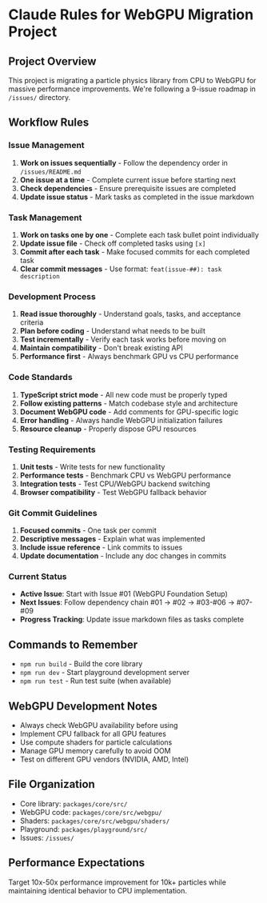 # Claude Rules for WebGPU Migration Project

## Project Overview
This project is migrating a particle physics library from CPU to WebGPU for massive performance improvements. We're following a 9-issue roadmap in `/issues/` directory.

## Workflow Rules

### Issue Management
1. **Work on issues sequentially** - Follow the dependency order in `/issues/README.md`
2. **One issue at a time** - Complete current issue before starting next
3. **Check dependencies** - Ensure prerequisite issues are completed
4. **Update issue status** - Mark tasks as completed in the issue markdown

### Task Management
1. **Work on tasks one by one** - Complete each task bullet point individually
2. **Update issue file** - Check off completed tasks using `[x]` 
3. **Commit after each task** - Make focused commits for each completed task
4. **Clear commit messages** - Use format: `feat(issue-##): task description`

### Development Process
1. **Read issue thoroughly** - Understand goals, tasks, and acceptance criteria
2. **Plan before coding** - Understand what needs to be built
3. **Test incrementally** - Verify each task works before moving on
4. **Maintain compatibility** - Don't break existing API
5. **Performance first** - Always benchmark GPU vs CPU performance

### Code Standards
1. **TypeScript strict mode** - All new code must be properly typed
2. **Follow existing patterns** - Match codebase style and architecture
3. **Document WebGPU code** - Add comments for GPU-specific logic
4. **Error handling** - Always handle WebGPU initialization failures
5. **Resource cleanup** - Properly dispose GPU resources

### Testing Requirements
1. **Unit tests** - Write tests for new functionality
2. **Performance tests** - Benchmark CPU vs WebGPU performance
3. **Integration tests** - Test CPU/WebGPU backend switching
4. **Browser compatibility** - Test WebGPU fallback behavior

### Git Commit Guidelines
1. **Focused commits** - One task per commit
2. **Descriptive messages** - Explain what was implemented
3. **Include issue reference** - Link commits to issues
4. **Update documentation** - Include any doc changes in commits

### Current Status
- **Active Issue**: Start with Issue #01 (WebGPU Foundation Setup)
- **Next Issues**: Follow dependency chain #01 → #02 → #03-#06 → #07-#09
- **Progress Tracking**: Update issue markdown files as tasks complete

## Commands to Remember
- `npm run build` - Build the core library
- `npm run dev` - Start playground development server
- `npm run test` - Run test suite (when available)

## WebGPU Development Notes
- Always check WebGPU availability before using
- Implement CPU fallback for all GPU features
- Use compute shaders for particle calculations
- Manage GPU memory carefully to avoid OOM
- Test on different GPU vendors (NVIDIA, AMD, Intel)

## File Organization
- Core library: `packages/core/src/`
- WebGPU code: `packages/core/src/webgpu/`
- Shaders: `packages/core/src/webgpu/shaders/`
- Playground: `packages/playground/src/`
- Issues: `/issues/`

## Performance Expectations
Target 10x-50x performance improvement for 10k+ particles while maintaining identical behavior to CPU implementation.